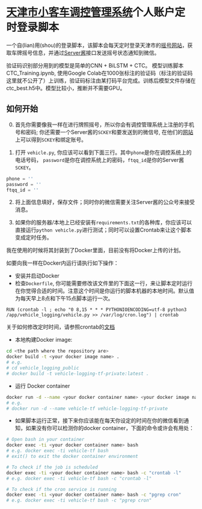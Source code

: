 # [天津市小客车调控管理系统](http://xkctk.jtys.tj.gov.cn/)个人账户定时登录脚本

一个自(lian)用(shou)的登录脚本，该脚本会每天定时登录天津市的[摇号网站](http://xkctk.jtys.tj.gov.cn/)，获取车牌摇号信息，并通过[Server酱](http://sc.ftqq.com/3.version)接口发送摇号状态通知到微信。  

验证码识别部分用到的模型是简单的CNN + BiLSTM + CTC。
模型训练脚本CTC_Training.ipynb, 使用Google Colab在1000张标注的验证码（标注的验证码这里就不公开了）上训练，验证码标注由某打码平台完成。训练后模型文件存储在ctc_best.h5中。模型比较小，推断并不需要GPU。

## 如何开始

0. 首先你需要像我一样在进行牌照摇号，所以你会有调控管理系统上注册的手机号和密码; 你还需要一个Server酱的```SCKEY```和要发送到的微信号, 在他们的[网站](http://sc.ftqq.com/3.version)上可以得到```SCKEY```和绑定账号。

1. 打开 ```vehicle.py```, 你应该可以看到下面三行。其中```phone```是你在调控系统上的电话号码，
```password```是你在调控系统上的密码，```ftqq_id```是你的Server酱```SCKEY```。

```python
phone = ''
password = ''
ftqq_id = ''
```

2. 将上面信息填好，保存文件；同时你的微信需要关注Server酱的公众号来接受消息。

3. 如果你的服务器/本地上已经安装有```requirements.txt```的各种库，你应该可以直接运行``` python vehicle.py ```进行测试；同时可以设置Crontab来让这个脚本变成定时任务。

我在使用的时候将其封装到了Docker里面，目前没有将Docker上传的计划。

如要向我一样在Docker内运行请执行如下操作：
- 安装并启动Docker
- 检查```Dockerfile```, 你可能需要修改该文件里的下面这一行，来让脚本定时运行在你觉得合适的时间。注意这个时间是你运行的脚本机器的本地时间。默认值为每天早上8点和下午15点脚本运行一次。
```
RUN (crontab -l ; echo "0 8,15 * * * PYTHONIOENCODING=utf-8 python3 /app/vehicle_logging/vehicle.py >> /var/log/cron.log") | crontab
```
关于如何修改定时时间，请参照crontab的[文档](https://man7.org/linux/man-pages/man5/crontab.5.html)

- 本地构建Docker image:
```bash
cd <the path where the repository are>
docker build -t <your docker image name> . 
# e.g.
# cd vehicle_logging_public
# docker build -t vehicle-logging-tf-private:latest . 
```
- 运行 Docker container
```bash
docker run -d --name <your docker container name> <your docker image name>
# e.g.
# docker run -d --name vehicle-tf vehicle-logging-tf-private
```
- 如果脚本运行正常，接下来你应该能在每天你设定的时间在你的微信看到通知，如果没有你可以检测你的docker container，下面的命令或许会有用处：
```bash
# Open bash in your container
docker exec -ti <your docker container name> bash 
# e.g. docker exec -ti vehicle-tf bash
# exit() to exit the docker container environment

# To check if the job is scheduled
docker exec -ti <your docker container name> bash -c "crontab -l"
# e.g. docker exec -ti vehicle-tf bash -c "crontab -l"

# To check if the cron service is running
docker exec -ti <your docker container name> bash -c "pgrep cron"
# e.g. docker exec -ti vehicle-tf bash -c "pgrep cron"
```